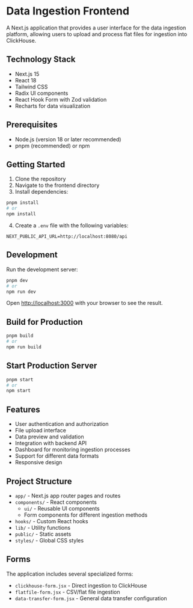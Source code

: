 # Data Ingestion Frontend

A Next.js application that provides a user interface for the data ingestion platform, allowing users to upload and process flat files for ingestion into ClickHouse.

## Technology Stack

- Next.js 15
- React 18
- Tailwind CSS
- Radix UI components
- React Hook Form with Zod validation
- Recharts for data visualization

## Prerequisites

- Node.js (version 18 or later recommended)
- pnpm (recommended) or npm

## Getting Started

1. Clone the repository
2. Navigate to the frontend directory
3. Install dependencies:

```bash
pnpm install
# or
npm install
```

4. Create a `.env` file with the following variables:
```
NEXT_PUBLIC_API_URL=http://localhost:8080/api
```

## Development

Run the development server:

```bash
pnpm dev
# or
npm run dev
```

Open [http://localhost:3000](http://localhost:3000) with your browser to see the result.

## Build for Production

```bash
pnpm build
# or
npm run build
```

## Start Production Server

```bash
pnpm start
# or
npm start
```

## Features

- User authentication and authorization
- File upload interface
- Data preview and validation
- Integration with backend API
- Dashboard for monitoring ingestion processes
- Support for different data formats
- Responsive design

## Project Structure

- `app/` - Next.js app router pages and routes
- `components/` - React components
  - `ui/` - Reusable UI components
  - Form components for different ingestion methods
- `hooks/` - Custom React hooks
- `lib/` - Utility functions
- `public/` - Static assets
- `styles/` - Global CSS styles

## Forms

The application includes several specialized forms:
- `clickhouse-form.jsx` - Direct ingestion to ClickHouse
- `flatfile-form.jsx` - CSV/flat file ingestion
- `data-transfer-form.jsx` - General data transfer configuration